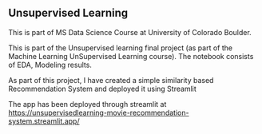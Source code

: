 ## Unsupervised Learning

This is part of MS Data Science Course at University of Colorado Boulder.

This is part of the Unsupervised learning final project (as part of the Machine Learning UnSupervised Learning course). The notebook consists of EDA, Modeling results.

As part of this project, I have created a simple similarity based Recommendation System and deployed it using Streamlit

The app has been deployed through streamlit at https://unsupervisedlearning-movie-recommendation-system.streamlit.app/
